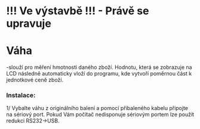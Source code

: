 # !!! Ve výstavbě !!! - Právě se upravuje

# Váha

-slouží pro měření hmotnosti daného zboží. Hodnotu, která se zobrazuje na LCD následně automaticky vloží do programu, kde vytvoří poměrnou část k jednotkové ceně zboží.



### Instalace:

1/ Vybalte váhu z originálního balení a pomocí přibaleného kabelu připojte na sériový port. Pokud Vám počítač nedisponuje sériovým portem lze použít redukci RS232-&gt;USB.



